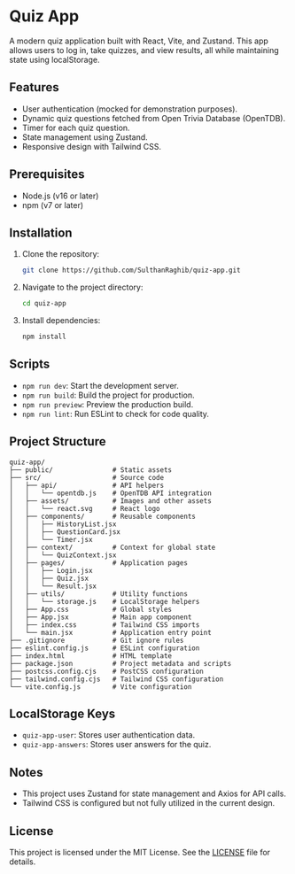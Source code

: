 # Quiz App

A modern quiz application built with React, Vite, and Zustand. This app allows users to log in, take quizzes, and view results, all while maintaining state using localStorage.

## Features

- User authentication (mocked for demonstration purposes).
- Dynamic quiz questions fetched from Open Trivia Database (OpenTDB).
- Timer for each quiz question.
- State management using Zustand.
- Responsive design with Tailwind CSS.

## Prerequisites

- Node.js (v16 or later)
- npm (v7 or later)

## Installation

1. Clone the repository:
   ```bash
   git clone https://github.com/SulthanRaghib/quiz-app.git
   ```
2. Navigate to the project directory:
   ```bash
   cd quiz-app
   ```
3. Install dependencies:
   ```bash
   npm install
   ```

## Scripts

- `npm run dev`: Start the development server.
- `npm run build`: Build the project for production.
- `npm run preview`: Preview the production build.
- `npm run lint`: Run ESLint to check for code quality.

## Project Structure

```
quiz-app/
├── public/               # Static assets
├── src/                  # Source code
│   ├── api/              # API helpers
│   │   └── opentdb.js    # OpenTDB API integration
│   ├── assets/           # Images and other assets
│   │   └── react.svg     # React logo
│   ├── components/       # Reusable components
│   │   ├── HistoryList.jsx
│   │   ├── QuestionCard.jsx
│   │   └── Timer.jsx
│   ├── context/          # Context for global state
│   │   └── QuizContext.jsx
│   ├── pages/            # Application pages
│   │   ├── Login.jsx
│   │   ├── Quiz.jsx
│   │   └── Result.jsx
│   ├── utils/            # Utility functions
│   │   └── storage.js    # LocalStorage helpers
│   ├── App.css           # Global styles
│   ├── App.jsx           # Main app component
│   ├── index.css         # Tailwind CSS imports
│   └── main.jsx          # Application entry point
├── .gitignore            # Git ignore rules
├── eslint.config.js      # ESLint configuration
├── index.html            # HTML template
├── package.json          # Project metadata and scripts
├── postcss.config.cjs    # PostCSS configuration
├── tailwind.config.cjs   # Tailwind CSS configuration
└── vite.config.js        # Vite configuration
```

## LocalStorage Keys

- `quiz-app-user`: Stores user authentication data.
- `quiz-app-answers`: Stores user answers for the quiz.

## Notes

- This project uses Zustand for state management and Axios for API calls.
- Tailwind CSS is configured but not fully utilized in the current design.

## License

This project is licensed under the MIT License. See the [LICENSE](LICENSE) file for details.
